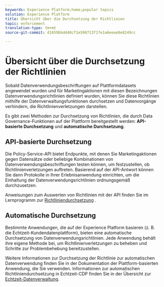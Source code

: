 ```yaml
---
keywords: Experience Platform;home;popular topics
solution: Experience Platform
title: Übersicht über die Durchsetzung der Richtlinien
topic: enforcement
translation-type: tm+mt
source-git-commit: d1659bbdd40cf1e598713f1fe1a6eeae8e8249cc

---
```



# Übersicht über die Durchsetzung der Richtlinien

Sobald Datenverwendungsbeschriftungen auf Plattformdatasets angewendet wurden und für Marketingaktionen mit diesen Bezeichnungen Datenverwendungsrichtlinien definiert wurden, können Sie diese Richtlinien mithilfe der Datenverwaltungsfunktionen durchsetzen und Datenvorgänge verhindern, die Richtlinienverletzungen darstellen.

Es gibt zwei Methoden zur Durchsetzung von Richtlinien, die durch Data Governance-Funktionen auf der Plattform bereitgestellt werden: **API-basierte Durchsetzung** und **automatische Durchsetzung**.

## API-basierte Durchsetzung

Die Policy-Service-API bietet Endpunkte, mit denen Sie Marketingaktionen gegen Datensätze oder beliebige Kombinationen von Datenverwendungsbeschriftungen testen können, um festzustellen, ob Richtlinienverletzungen auftreten. Basierend auf der API-Antwort können Sie dann Protokolle in Ihrer Erlebnisanwendung einrichten, um die Einhaltung der Datenverwendungsrichtlinien ordnungsgemäß durchzusetzen.

Anweisungen zum Auswerten von Richtlinien mit der API finden Sie im Lernprogramm zur [Richtliniendurchsetzung](api-enforcement.md) .

## Automatische Durchsetzung

Bestimmte Anwendungen, die auf der Experience Platform basieren (z. B. die Echtzeit-Kundendatenplattform), bieten eine automatische Durchsetzung von Datenverwendungsrichtlinien. Jede Anwendung behält ihre eigene Methode bei, um Richtlinienverletzungen zu beheben und Schritte zur Problembehebung bereitzustellen.

Weitere Informationen zur Durchsetzung der Richtlinie zur automatischen Datenverwendung finden Sie in der Dokumentation der Plattform-basierten Anwendung, die Sie verwenden. Informationen zur automatischen Richtliniendurchsetzung in Echtzeit-CDP finden Sie in der Übersicht zur [Echtzeit-Datenverwaltung](../../rtcdp/privacy/data-governance-overview.md#enforce-data-usage-compliance).